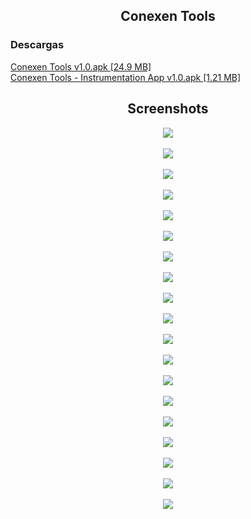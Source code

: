 <div align='center'>
  <h2>Conexen Tools </h2>
</div>
 
### Descargas
[Conexen Tools v1.0.apk [24.9 MB]](https://asdasdasd.com) </br>
[Conexen Tools - Instrumentation App v1.0.apk [1.21 MB]](https://asdasdasd.com) </br>

<div align='center'>
  <h2>Screenshots</h2>
  <img src="https://raw.githubusercontent.com/conexentools/conexentools/main/Images/Screenshots/1.jpg"><br/><br/>
  <img src="https://raw.githubusercontent.com/conexentools/conexentools/main/Images/Screenshots/2.jpg"><br/><br/>
  <img src="https://raw.githubusercontent.com/conexentools/conexentools/main/Images/Screenshots/3.jpg"><br/><br/>
  <img src="https://raw.githubusercontent.com/conexentools/conexentools/main/Images/Screenshots/4.jpg"><br/><br/>
  <img src="https://raw.githubusercontent.com/conexentools/conexentools/main/Images/Screenshots/5.jpg"><br/><br/>
  <img src="https://raw.githubusercontent.com/conexentools/conexentools/main/Images/Screenshots/6.jpg"><br/><br/>
  <img src="https://raw.githubusercontent.com/conexentools/conexentools/main/Images/Screenshots/7.jpg"><br/><br/>
  <img src="https://raw.githubusercontent.com/conexentools/conexentools/main/Images/Screenshots/8.jpg"><br/><br/>
  <img src="https://raw.githubusercontent.com/conexentools/conexentools/main/Images/Screenshots/9.jpg"><br/><br/>
  <img src="https://raw.githubusercontent.com/conexentools/conexentools/main/Images/Screenshots/10.jpg"><br/><br/>
  <img src="https://raw.githubusercontent.com/conexentools/conexentools/main/Images/Screenshots/11.jpg"><br/><br/>
  <img src="https://raw.githubusercontent.com/conexentools/conexentools/main/Images/Screenshots/12.jpg"><br/><br/>
  <img src="https://raw.githubusercontent.com/conexentools/conexentools/main/Images/Screenshots/13.jpg"><br/><br/>
  <img src="https://raw.githubusercontent.com/conexentools/conexentools/main/Images/Screenshots/14.jpg"><br/><br/>
  <img src="https://raw.githubusercontent.com/conexentools/conexentools/main/Images/Screenshots/15.jpg"><br/><br/>
  <img src="https://raw.githubusercontent.com/conexentools/conexentools/main/Images/Screenshots/16.jpg"><br/><br/>
  <img src="https://raw.githubusercontent.com/conexentools/conexentools/main/Images/Screenshots/17.jpg"><br/><br/>
  <img src="https://raw.githubusercontent.com/conexentools/conexentools/main/Images/Screenshots/18.jpg"><br/><br/>
  <img src="https://raw.githubusercontent.com/conexentools/conexentools/main/Images/Screenshots/19.jpg"><br/><br/>
</div>